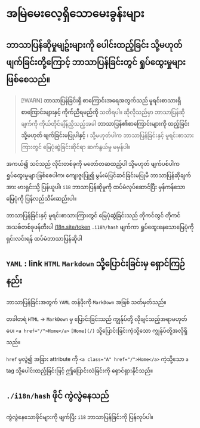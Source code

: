 # အမြဲမေးလေ့ရှိသောမေးခွန်းများ

## ဘာသာပြန်ဆိုမှုမျဥ်းများကို ပေါင်းထည့်ခြင်း သို့မဟုတ် ဖျက်ခြင်းတို့ကြောင့် ဘာသာပြန်ခြင်းတွင် ရှုပ်ထွေးမှုများ ဖြစ်စေသည်။

> [!WARN]
> **ဘာသာပြန်ခြင်းရှိ စာကြောင်းအရေအတွက်သည် မူရင်းစာသားရှိ စာကြောင်းများနှင့် ကိုက်ညီရမည်ကို** သတိရပါ။
> ဆိုလိုသည်မှာ ဘာသာပြန်ဆိုချက်ကို ကိုယ်တိုင်ချိန်ညှိသည့်အခါ **ဘာသာပြန်၏စာကြောင်းများကို ထည့်ခြင်း သို့မဟုတ် ဖျက်ခြင်းမပြုပါနှင့်** ၊ သို့မဟုတ်ပါက ဘာသာပြန်ခြင်းနှင့် မူရင်းစာသားကြားတွင် မြေပုံဆွဲခြင်းဆိုင်ရာ ဆက်နွယ်မှု မမှန်ပါ။

အကယ်၍ သင်သည် လိုင်းတစ်ခုကို မတော်တဆထည့်ပါ သို့မဟုတ် ဖျက်ပစ်ပါက ရှုပ်ထွေးမှုများဖြစ်စေပါက၊ ကျေးဇူးပြု၍ မွမ်းမံပြင်ဆင်ခြင်းမပြုမီ ဘာသာပြန်ဆိုချက်အား ဗားရှင်းသို့ ပြန်ယူပါ၊ `i18` ဘာသာပြန်ဆိုမှုကို ထပ်မံလုပ်ဆောင်ပြီး မှန်ကန်သောမြေပုံကို ပြန်လည်သိမ်းဆည်းပါ။

ဘာသာပြန်ခြင်းနှင့် မူရင်းစာသားကြားတွင် မြေပုံဆွဲခြင်းသည် တိုကင်တွင် တိုကင်အသစ်တစ်ခုဖန်တီးပါ [i18n.site/token](//i18n.site/token) `.i18h/hash` ဖျက်ကာ ရှုပ်ထွေးနေသောမြေပုံကိုရှင်းလင်းရန် ထပ်မံဘာသာပြန်ဆိုပါ

## `YAML` : link `HTML` `Markdown` သို့ပြောင်းခြင်းမှ ရှောင်ကြဉ်နည်း

ဘာသာပြန်ခြင်းအတွက် `YAML` တန်ဖိုးကို `MarkDown` အဖြစ် သတ်မှတ်သည်။

တခါတရံ `HTML` → `MarkDown` မှ ပြောင်းခြင်းသည် ကျွန်ုပ်တို့ လိုချင်သည့်အရာမဟုတ်ပေ၊ `<a href="/">Home</a>` `[Home](/)` သို့ပြောင်းခြင်းကဲ့သို့သော ကျွန်ုပ်တို့အလိုရှိသည်။

`href` မှလွဲ၍ အခြား attribute ကို `<a class="A" href="/">Home</a>` ကဲ့သို့သော `a` tag သို့ပေါင်းထည့်ခြင်းဖြင့် ဤပြောင်းလဲခြင်းကို ရှောင်ရှားနိုင်သည်။

## `./i18n/hash` ဖိုင် ကွဲလွဲနေသည်

ကွဲလွဲနေသောဖိုင်များကို ဖျက်ပြီး `i18` ဘာသာပြန်ခြင်းကို ပြန်လုပ်ပါ။